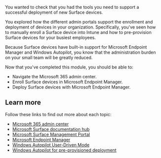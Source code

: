 You wanted to check that you had the tools you need to support a successful deployment of new Surface devices.

You explored how the different admin portals support the enrollment and deployment of devices in your organization. Specifically, you've seen how to manually enroll a Surface device into Intune and how to pre-provision Surface devices for your busiest employees.

Because Surface devices have built-in support for Microsoft Endpoint Manager and Windows Autopilot, you know that the administration burden on your small team will be greatly reduced.

Now that you've completed this module, you should be able to:

- Navigate the Microsoft 365 admin center.
- Enroll Surface devices in Microsoft Endpoint Manager.
- Deploy Surface devices with Microsoft Endpoint Manager.

## Learn more

Follow these links to find out more about each topic:

- [Microsoft 365 admin center](/microsoft-365/admin/admin-overview/admin-center-overview?view=o365-worldwide&preserve-view=true)
- [Microsoft Surface documentation hub](/surface/)
- [Microsoft Surface Management Portal](/mem/intune/fundamentals/surface-management-portal)
- [Microsoft Endpoint Manager](/endpoint-manager-overview)
- [Windows Autopilot User-Driven Mode](/mem/autopilot/user-driven)
- [Windows Autopilot for pre-provisioned deployment](/mem/autopilot/pre-provision)
